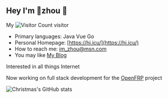 ## Hey I'm 🥕zhou 👋


My ![Visitor Count](https://profile-counter.glitch.me/im-zhou/count.svg) visitor

* Primary languages: Java Vue Go
* Personal Homepage: [https://hi.icu/](https://hi.icu/)
* How to reach me: [im_zhou@msn.com](mailto:im_zhou@msn.com)
* You may like [My Blog](https://blog.zhou.icu/)

Interested in all things Internet

Now working on full stack development for the [OpenFRP](https://www.openfrp.net/) project


![Christmas's GitHub stats](https://github-readme-stats.vercel.app/api?username=im-zhou&show_icons=true&theme=onedark)


<!--
**im-zhou/im-zhou** is a ✨ _special_ ✨ repository because its `README.md` (this file) appears on your GitHub profile.

Here are some ideas to get you started:

- 🔭 I’m currently working on ...
- 🌱 I’m currently learning ...
- 👯 I’m looking to collaborate on ...
- 🤔 I’m looking for help with ...
- 💬 Ask me about ...
- 📫 How to reach me: ...
- 😄 Pronouns: ...
- ⚡ Fun fact: ...
-->
